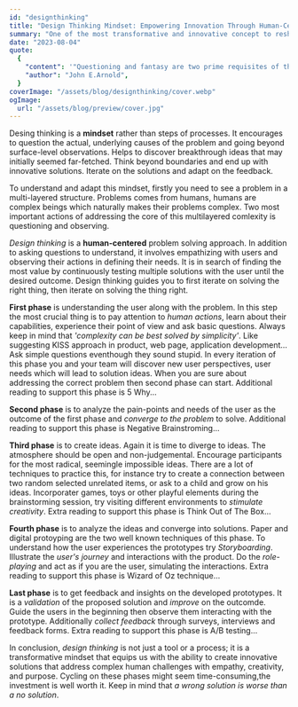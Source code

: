 ```yaml
---
id: "designthinking"
title: "Design Thinking Mindset: Empowering Innovation Through Human-Centered Problem-Solving"
summary: "One of the most transformative and innovative concept to reshape the way you approach problem-solving."
date: "2023-08-04"
quote:
  {
    "content": '"Questioning and fantasy are two prime requisites of the creative personality."',
    "author": "John E.Arnold",
  }
coverImage: "/assets/blog/designthinking/cover.webp"
ogImage:
  url: "/assets/blog/preview/cover.jpg"
---
```


Desing thinking is a **mindset** rather than steps of processes. It encourages to question the actual, underlying causes of the problem and going beyond surface-level observations. Helps to discover breakthrough ideas that may initially seemed far-fetched. Think beyond boundaries and end up with innovative solutions. Iterate on the solutions and adapt on the feedback.

To understand and adapt this mindset, firstly you need to see a problem in a multi-layered structure. Problems comes from humans, humans are complex beings which naturally makes their problems complex. Two most important actions of addressing the core of this multilayered comlexity is questioning and observing.

_Design thinking_ is a **human-centered** problem solving approach. In addition to asking questions to understand, it involves empathizing with users and observing their actions in defining their needs. It is in search of finding the most value by continuously testing multiple solutions with the user until the desired outcome. Design thinking guides you to first iterate on solving the right thing, then iterate on solving the thing right.

**First phase** is understanding the user along with the problem. In this step the most crucial thing is to pay attention to _human actions_, learn about their capabilities, experience their point of view and ask basic questions. Always keep in mind that _'complexity can be best solved by simplicity'_. Like suggesting KISS approach in product, web page, application development... Ask simple questions eventhough they sound stupid. In every iteration of this phase you and your team will discover new user perspectives, user needs which will lead to solution ideas. When you are sure about addressing the correct problem then second phase can start. Additional reading to support this phase is 5 Why...

**Second phase** is to analyze the pain-points and needs of the user as the outcome of the first phase and _converge to the problem_ to solve. Additional reading to support this phase is Negative Brainstroming...

**Third phase** is to create ideas. Again it is time to diverge to ideas. The atmosphere should be open and non-judgemental. Encourage participants for the most radical, seemingle impossible ideas. There are a lot of techniques to practice this, for instance try to create a connection between two random selected unrelated items, or ask to a child and grow on his ideas. Incorporater games, toys or other playful elements during the brainstorming session, try visiting different environments to _stimulate creativity_. Extra reading to support this phase is Think Out of The Box...

**Fourth phase** is to analyze the ideas and converge into solutions. Paper and digital protoyping are the two well known techniques of this phase. To understand how the user experiences the prototypes try _Storyboarding_. Illustrate the _user's journey_ and interactions with the product. Do the _role-playing_ and act as if you are the user, simulating the interactions. Extra reading to support this phase is Wizard of Oz technique...

**Last phase** is to get feedback and insights on the developed prototypes. It is a _validation_ of the proposed solution and _improve_ on the outcomde. Guide the users in the beginning then observe them interacting with the prototype. Additionally _collect feedback_ through surveys, interviews and feedback forms. Extra reading to support this phase is A/B testing...

In conclusion, _design thinking_ is not just a tool or a process; it is a transformative mindset that equips us with the ability to create innovative solutions that address complex human challenges with empathy, creativity, and purpose. Cycling on these phases might seem time-consuming,the investment is well worth it. Keep in mind that _a wrong solution is worse than a no solution_.
